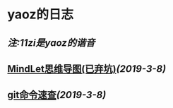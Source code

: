 # yaoz的日志
_注:11zi是yaoz的谐音_
---

## [MindLet思维导图(已弃坑)](./titles/MindLet.md)_(2019-3-8)_

## [git命令速查](./titles/git命令速查.md)_(2019-3-8)_
